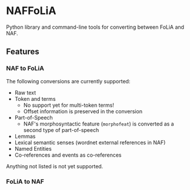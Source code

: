 # NAFFoLiA

Python library and command-line tools for converting between FoLiA and NAF.

## Features

### NAF to FoLiA

The following conversions are currently supported:

 * Raw text
 * Token and terms 
   * No support yet for multi-token terms!
   * Offset information is preserved in the conversion
 * Part-of-Speech
   * NAF's morphosyntactic feature (``morphofeat``) is converted as a second type of part-of-speech
 * Lemmas
 * Lexical semantic senses (wordnet external references in NAF)
 * Named Entities
 * Co-references and events as co-references

Anything not listed is not yet supported.

### FoLiA to NAF


